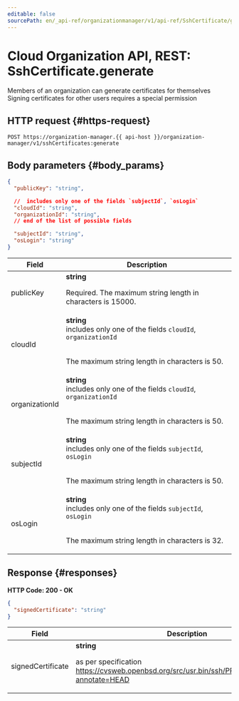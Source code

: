 ```yaml
---
editable: false
sourcePath: en/_api-ref/organizationmanager/v1/api-ref/SshCertificate/generate.md
---
```


# Cloud Organization API, REST: SshCertificate.generate
Members of an organization can generate certificates for themselves
Signing certificates for other users requires a special permission
 

 
## HTTP request {#https-request}
```
POST https://organization-manager.{{ api-host }}/organization-manager/v1/sshCertificates:generate
```
 
## Body parameters {#body_params}
 
```json 
{
  "publicKey": "string",

  //  includes only one of the fields `subjectId`, `osLogin`
  "cloudId": "string",
  "organizationId": "string",
  // end of the list of possible fields

  "subjectId": "string",
  "osLogin": "string"
}
```

 
Field | Description
--- | ---
publicKey | **string**<br><p>Required. The maximum string length in characters is 15000.</p> 
cloudId | **string** <br> includes only one of the fields `cloudId`, `organizationId`<br><br><p>The maximum string length in characters is 50.</p> 
organizationId | **string** <br> includes only one of the fields `cloudId`, `organizationId`<br><br><p>The maximum string length in characters is 50.</p> 
subjectId | **string** <br> includes only one of the fields `subjectId`, `osLogin`<br><br><p>The maximum string length in characters is 50.</p> 
osLogin | **string** <br> includes only one of the fields `subjectId`, `osLogin`<br><br><p>The maximum string length in characters is 32.</p> 
 
## Response {#responses}
**HTTP Code: 200 - OK**

```json 
{
  "signedCertificate": "string"
}
```

 
Field | Description
--- | ---
signedCertificate | **string**<br><p>as per specification https://cvsweb.openbsd.org/src/usr.bin/ssh/PROTOCOL.certkeys?annotate=HEAD</p> 